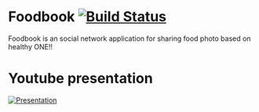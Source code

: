 Foodbook [![Build Status](https://travis-ci.org/FoodBook/android_app.svg?branch=master)](https://travis-ci.org/FoodBook/android_app)
========

Foodbook is an social network application for sharing food photo based on healthy ONE!!

Youtube presentation
========

[![Presentation](http://img.youtube.com/vi/Q8NfP97bAZU/0.jpg)](https://www.youtube.com/watch?v=Q8NfP97bAZU)

